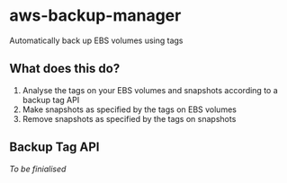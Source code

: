 # aws-backup-manager
Automatically back up EBS volumes using tags

## What does this do?

1. Analyse the tags on your EBS volumes and snapshots according to a backup tag API
2. Make snapshots as specified by the tags on EBS volumes
3. Remove snapshots as specified by the tags on snapshots

## Backup Tag API

_To be finialised_
